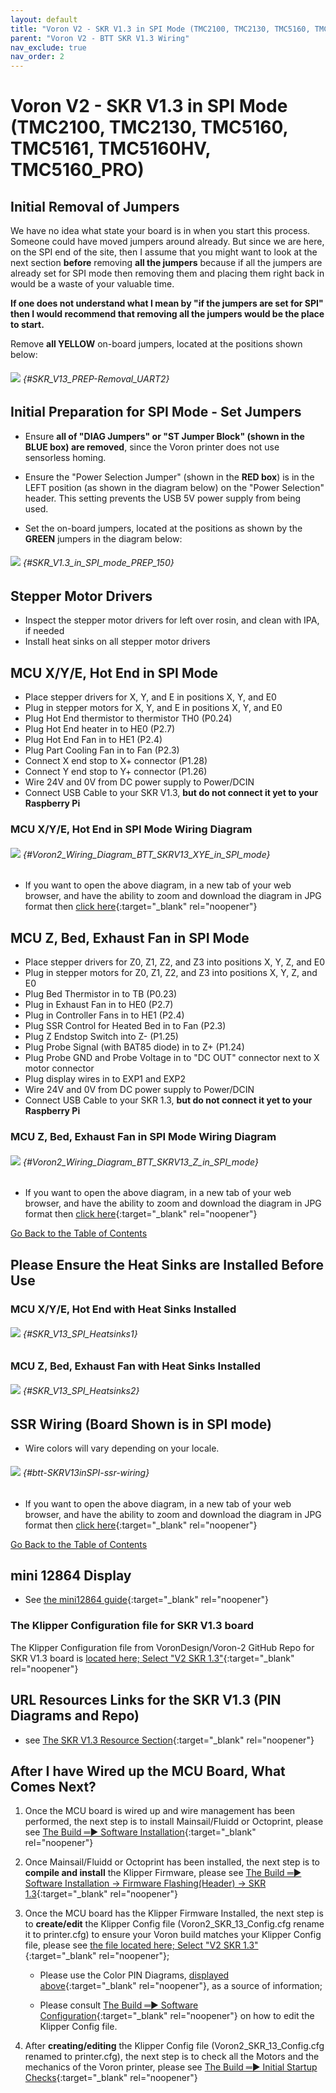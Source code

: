 ```yaml
---
layout: default
title: "Voron V2 - SKR V1.3 in SPI Mode (TMC2100, TMC2130, TMC5160, TMC5161, TMC5160HV, TMC5160_PRO)"
parent: "Voron V2 - BTT SKR V1.3 Wiring"
nav_exclude: true
nav_order: 2
---
```


# Voron V2 - SKR V1.3 in SPI Mode (TMC2100, TMC2130, TMC5160, TMC5161, TMC5160HV, TMC5160_PRO)

## Initial Removal of Jumpers

We have no idea what state your board is in when you start this process.  Someone could have moved jumpers around already.  But since we are here, on the SPI end of the site, then I assume that you might want to look at the next section **before** removing **all the jumpers** because if all the jumpers are already set for SPI mode then removing them and placing them right back in would be a waste of your valuable time.

**If one does not understand what I mean by "if the jumpers are set for SPI" then I would recommend that removing all the jumpers would be the place to start.**

Remove **all <span class="color-blind-yellow">YELLOW</span>** on-board jumpers, located at the positions shown below:

###### ![](./images/SKR_V1.3_PREP-Removal_150.png) {#SKR_V13_PREP-Removal_UART2}

## Initial Preparation for SPI Mode - Set Jumpers

* Ensure **all of "DIAG Jumpers" or "ST Jumper Block" (shown in the <span class="color-blind-blue">BLUE box</span>) are removed**, since the Voron printer does not use sensorless homing.

* Ensure the "Power Selection Jumper" (shown in the **<span class="color-blind-red">RED box</span>**) is in the LEFT position (as shown in the diagram below) on the "Power Selection" header. This setting prevents the USB 5V power supply from being used.

* Set the on-board jumpers, located at the positions as shown by the **<span class="color-blind-green">GREEN</span>** jumpers in the diagram below:

###### ![](./images/SKR_V1.3_in_SPI_mode_PREP_150.png) {#SKR_V1.3_in_SPI_mode_PREP_150}

## Stepper Motor Drivers
* Inspect the stepper motor drivers for left over rosin, and clean with IPA, if needed
* Install heat sinks on all stepper motor drivers

## MCU X/Y/E, Hot End in SPI Mode

* Place stepper drivers for X, Y, and E in positions X, Y, and E0
* Plug in stepper motors for X, Y, and E in positions X, Y, and E0
* Plug Hot End thermistor to thermistor TH0 (P0.24)
* Plug Hot End heater in to HE0 (P2.7)
* Plug Hot End Fan in to HE1 (P2.4)
* Plug Part Cooling Fan in to Fan (P2.3)
* Connect X end stop to X+ connector (P1.28)
* Connect Y end stop to Y+ connector (P1.26)
* Wire 24V and 0V from DC power supply to Power/DCIN
* Connect USB Cable to your SKR V1.3, **but do not connect it yet to your Raspberry Pi**

### MCU X/Y/E, Hot End in SPI Mode Wiring Diagram

###### ![](./images/Voron2.4r2_Wiring_Diagram_BTT_SKRV1.3_XYE_in_SPI_mode_150.jpg) {#Voron2_Wiring_Diagram_BTT_SKRV13_XYE_in_SPI_mode}

* <span class="fs_percent_110">If you want to open the above diagram, in a new tab of your web browser, and have the ability to zoom and download the diagram in JPG format then [click here](./images/Voron2.4r2_Wiring_Diagram_BTT_SKRV1.3_XYE_in_SPI_mode_150.jpg){:target="_blank" rel="noopener"}</span>

## MCU Z, Bed, Exhaust Fan in SPI Mode

* Place stepper drivers for Z0, Z1, Z2, and Z3 into positions X, Y, Z, and E0
* Plug in stepper motors for Z0, Z1, Z2, and Z3 into positions X, Y, Z, and E0
* Plug Bed Thermistor in to TB (P0.23)
* Plug in Exhaust Fan in to HE0 (P2.7)
* Plug in Controller Fans in to HE1 (P2.4)
* Plug SSR Control for Heated Bed in to Fan (P2.3)
* Plug Z Endstop Switch into Z- (P1.25)
* Plug Probe Signal (with BAT85 diode) in to Z+ (P1.24)
* Plug Probe GND and Probe Voltage in to "DC OUT" connector next to X motor connector
* Plug display wires in to EXP1 and EXP2
* Wire 24V and 0V from DC power supply to Power/DCIN
* Connect USB Cable to your SKR 1.3, **but do not connect it yet to your Raspberry Pi**

### MCU Z, Bed, Exhaust Fan in SPI Mode Wiring Diagram

###### ![](./images/Voron2.4r2_Wiring_Diagram_BTT_SKRV1.3_Z_in_SPI_mode_150.jpg) {#Voron2_Wiring_Diagram_BTT_SKRV13_Z_in_SPI_mode}

* <span class="fs_percent_110">If you want to open the above diagram, in a new tab of your web browser, and have the ability to zoom and download the diagram in JPG format then [click here](./images/Voron2.4r2_Wiring_Diagram_BTT_SKRV1.3_Z_in_SPI_mode_150.jpg){:target="_blank" rel="noopener"}</span>

[Go Back to the Table of Contents](./v2_skr13_wiring#table-of-contents)

## Please Ensure the Heat Sinks are Installed Before Use

### MCU X/Y/E, Hot End with Heat Sinks Installed

###### ![](./images/SKR_V1.3_In_SPI_mode_Heatsinks1_150.png) {#SKR_V13_SPI_Heatsinks1}

### MCU Z, Bed, Exhaust Fan with Heat Sinks Installed

###### ![](./images/SKR_V1.3_in_SPI_mode_Heatsinks2_150.png) {#SKR_V13_SPI_Heatsinks2}

## SSR Wiring (Board Shown is in SPI mode)

* Wire colors will vary depending on your locale.

###### ![](./images/btt-SKRV1.3inSPI-ssr-wiring.png) {#btt-SKRV13inSPI-ssr-wiring}

* If you want to open the above diagram, in a new tab of your web browser, and have the ability to zoom and download the diagram in JPG format then [click here](./images/btt-SKRV1.3inSPI-ssr-wiring.png){:target="_blank" rel="noopener"}

[Go Back to the Table of Contents](./v2_skr13_wiring#table-of-contents)

## mini 12864 Display

* See [the mini12864 guide](./mini12864_klipper_guide#mini12864-klipper-guide){:target="_blank" rel="noopener"}

### The Klipper Configuration file for SKR V1.3 board

The Klipper Configuration file from VoronDesign/Voron-2 GitHub Repo for SKR V1.3 board is [located here; Select "V2 SKR 1.3"](../../build/software/configuration#initial-voron-printer-configuration){:target="_blank" rel="noopener"}

## URL Resources Links for the SKR V1.3 (PIN Diagrams and Repo)

* see [The SKR V1.3 Resource Section](./skr_v13_Resources#color-pin-diagram-for-skr-v13){:target="_blank" rel="noopener"}

## After I have Wired up the MCU Board, What Comes Next?

1. Once the MCU board is wired up and wire management has been performed, the next step is to install Mainsail/Fluidd or Octoprint, please see [The Build ═► Software Installation](../../build/software/index#software-installation){:target="_blank" rel="noopener"}

2. Once Mainsail/Fluidd or Octoprint has been installed, the next step is to **compile and install** the Klipper Firmware, please see [The Build ═► Software Installation -> Firmware Flashing(Header) -> SKR 1.3](../../build/software/skr13_klipper#skr-1314-klipper-firmware){:target="_blank" rel="noopener"}

3. Once the MCU board has the Klipper Firmware Installed, the next step is to **create/edit** the Klipper Config file (Voron2_SKR_13_Config.cfg rename it to printer.cfg) to ensure your Voron build matches your Klipper Config file, please see [the file located here; Select "V2 SKR 1.3"](../../build/software/configuration#initial-voron-printer-configuration){:target="_blank" rel="noopener"};

    * Please use the Color PIN Diagrams, [displayed above](./skr_v13_Resources#SKRV13_Colored_PIN_Diagram){:target="_blank" rel="noopener"}, as a source of information;

    * Please consult [The Build ═► Software Configuration](../../build/software/configuration#software-configuration){:target="_blank" rel="noopener"} on how to edit the Klipper Config file.


4. After **creating/editing** the Klipper Config file (Voron2_SKR_13_Config.cfg renamed to printer.cfg), the next step is to check all the Motors and the mechanics of the Voron printer, please see [The Build ═► Initial Startup Checks](../../build/startup/index#initial-startup-checks){:target="_blank" rel="noopener"}